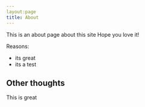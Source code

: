 ```yaml
---
layout:page
title: About
---
```


This is an about page about this site
Hope you love it!

Reasons:
- its great
- its a test

## Other thoughts

This is great
